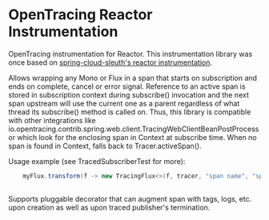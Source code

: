 # OpenTracing Reactor Instrumentation
OpenTracing instrumentation for Reactor. This instrumentation library was once based on [spring-cloud-sleuth's reactor instrumentation](https://github.com/spring-cloud/spring-cloud-sleuth/tree/master/spring-cloud-sleuth-core/src/main/java/org/springframework/cloud/sleuth/instrument/reactor).

Allows wrapping any Mono or Flux in a span that starts on subscription and ends on complete, cancel or error signal.
Reference to an active span is stored in subscription context during subscribe() invocation and the next span upstream 
will use the current one as a parent regardless of what thread its subscribe() method is called on.
Thus, this library is compatible with other integrations like io.opentracing.contrib.spring.web.client.TracingWebClientBeanPostProcessor
which look for the enclosing span in Context at subscribe time. 
When no span is found in Context, falls back to Tracer.activeSpan().

Usage example (see TracedSubscriberTest for more):

```java
    myFlux.transform(f -> new TracingFlux<>(f, tracer, "span name", "span kind", myDecorator))
    
```

Supports pluggable decorator that can augment span with tags, logs, etc. upon creation as well as upon traced publisher's termination.
